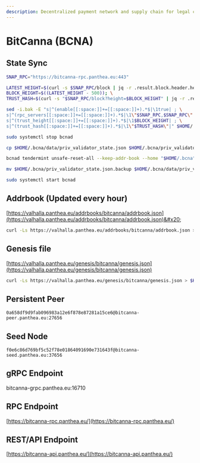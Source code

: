 ```yaml
---
description: Decentralized payment network and supply chain for legal cannabis industry.
---
```


# BitCanna (BCNA)

## State Sync

```bash
SNAP_RPC="https://bitcanna-rpc.panthea.eu:443"

LATEST_HEIGHT=$(curl -s $SNAP_RPC/block | jq -r .result.block.header.height); \
BLOCK_HEIGHT=$((LATEST_HEIGHT - 500)); \
TRUST_HASH=$(curl -s "$SNAP_RPC/block?height=$BLOCK_HEIGHT" | jq -r .result.block_id.hash)

sed -i.bak -E "s|^(enable[[:space:]]+=[[:space:]]+).*$|\1true| ; \
s|^(rpc_servers[[:space:]]+=[[:space:]]+).*$|\1\"$SNAP_RPC,$SNAP_RPC\"| ; \
s|^(trust_height[[:space:]]+=[[:space:]]+).*$|\1$BLOCK_HEIGHT| ; \
s|^(trust_hash[[:space:]]+=[[:space:]]+).*$|\1\"$TRUST_HASH\"|" $HOME/.bcna/config/config.toml

sudo systemctl stop bcnad

cp $HOME/.bcna/data/priv_validator_state.json $HOME/.bcna/priv_validator_state.json.backup

bcnad tendermint unsafe-reset-all --keep-addr-book --home "$HOME/.bcna"

mv $HOME/.bcna/priv_validator_state.json.backup $HOME/.bcna/data/priv_validator_state.json

sudo systemctl start bcnad
```

## Addrbook (Updated every hour) <a href="#addrbook" id="addrbook"></a>

[https://valhalla.panthea.eu/addrbooks/bitcanna/addrbook.json](https://valhalla.panthea.eu/addrbooks/bitcanna/addrbook.json)&#x20;

```bash
curl -Ls https://valhalla.panthea.eu/addrbooks/bitcanna/addrbook.json > $HOME/.bcna/config/addrbook.json
```

## Genesis file

[https://valhalla.panthea.eu/genesis/bitcanna/genesis.json](https://valhalla.panthea.eu/genesis/bitcanna/genesis.json)

```bash
curl -Ls https://valhalla.panthea.eu/genesis/bitcanna/genesis.json > $HOME/.bcna/config/genesis.json
```

## Persistent Peer

```url
0a658df9d9fab096983a12e6f878e87281a15ce6@bitcanna-peer.panthea.eu:27656
```

## Seed Node

```url
f0e6c86d769bf5c52f78e01864091690e731643f@bitcanna-seed.panthea.eu:37656
```

## gRPC Endpoint

bitcanna-grpc.panthea.eu:16710

## RPC Endpoint

[https://bitcanna-rpc.panthea.eu/](https://bitcanna-rpc.panthea.eu/)

## REST/API Endpoint

[https://bitcanna-api.panthea.eu/](https://bitcanna-api.panthea.eu/)
